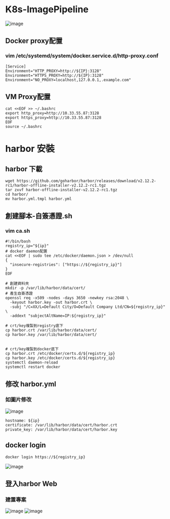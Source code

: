 # K8s-ImagePipeline
![image](https://github.com/user-attachments/assets/5b882a2d-98f0-42cd-9f34-e9b8f5cb6ff4)

## Docker proxy配置
### vim /etc/systemd/system/docker.service.d/http-proxy.conf
```
[Service]
Environment="HTTP_PROXY=http://${IP}:3128"
Environment="HTTPS_PROXY=http://${IP}:3128"
Environment="NO_PROXY=localhost,127.0.0.1,.example.com"
```
## VM Proxy配置
```
cat <<EOF >> ~/.bashrc
export http_proxy=http://10.33.55.87:3128
export https_proxy=http://10.33.55.87:3128
EOF
source ~/.bashrc
```
# harbor 安裝
## harbor 下載
```
wget https://github.com/goharbor/harbor/releases/download/v2.12.2-rc1/harbor-offline-installer-v2.12.2-rc1.tgz
tar zxvf harbor-offline-installer-v2.12.2-rc1.tgz
cd harbor/
mv harbor.yml.tmpl harbor.yml

```
## 創建腳本-自簽憑證.sh
### vim ca.sh
```
#!/bin/bash
registry_ip="${ip}"
# docker daemon配置
cat <<EOF | sudo tee /etc/docker/daemon.json > /dev/null
{
  "insecure-registries": ["https://${registry_ip}"]
}
EOF

# 創建資料夾
mkdir -p /var/lib/harbor/data/cert/
# 產生自簽憑證
openssl req -x509 -nodes -days 3650 -newkey rsa:2048 \
  -keyout harbor.key -out harbor.crt \
  -subj "/C=XX/L=Default City/O=Default Company Ltd/CN=${registry_ip}" \
  -addext "subjectAltName=IP:${registry_ip}"

# crt/key複製到registry底下
cp harbor.crt /var/lib/harbor/data/cert/
cp harbor.key /var/lib/harbor/data/cert/


# crt/key複製到docker底下
cp harbor.crt /etc/docker/certs.d/${registry_ip}
cp harbor.key /etc/docker/certs.d/${registry_ip}
systemctl daemon-reload
systemctl restart docker

```
## 修改 harbor.yml 
### 如圖片修改
![image](https://github.com/user-attachments/assets/90925320-f4b8-4599-a8cd-bfd39abb12d8)

```
hostname: ${ip}
certificate: /var/lib/harbor/data/cert/harbor.crt
private_key: /var/lib/harbor/data/cert/harbor.key

```
## docker login
```
docker login https://${registry_ip}
```
![image](https://github.com/user-attachments/assets/99129f1b-8237-43d7-8974-2f00f2029209)

## 登入harbor Web
### 建置專案
![image](https://github.com/user-attachments/assets/71d8a85e-06ee-473e-83e7-2ae9c0361fe0)
![image](https://github.com/user-attachments/assets/99da4072-c9d7-4ba4-9607-c879de74a220)

## 
